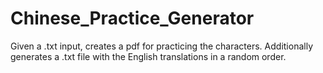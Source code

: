 # Chinese_Practice_Generator
Given a .txt input, creates a pdf for practicing the characters. Additionally generates a .txt file with the English translations in a random order.

